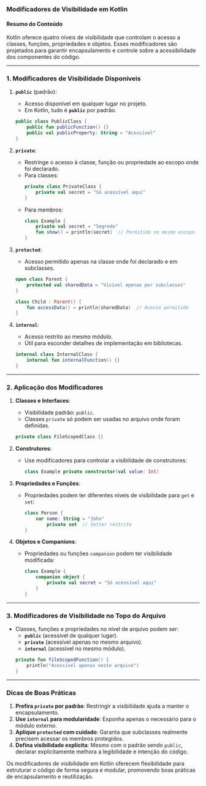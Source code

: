 ### **Modificadores de Visibilidade em Kotlin**

#### **Resumo do Conteúdo**
Kotlin oferece quatro níveis de visibilidade que controlam o acesso a classes, funções, propriedades e objetos. Esses modificadores são projetados para garantir encapsulamento e controle sobre a acessibilidade dos componentes do código.

---

### **1. Modificadores de Visibilidade Disponíveis**

1. **`public`** (padrão):
   - Acesso disponível em qualquer lugar no projeto.
   - Em Kotlin, tudo é **`public`** por padrão.
   ```kotlin
   public class PublicClass {
       public fun publicFunction() {}
       public val publicProperty: String = "Acessível"
   }
   ```

2. **`private`**:
   - Restringe o acesso à classe, função ou propriedade ao escopo onde foi declarado.
   - Para classes:
     ```kotlin
     private class PrivateClass {
         private val secret = "Só acessível aqui"
     }
     ```
   - Para membros:
     ```kotlin
     class Example {
         private val secret = "Segredo"
         fun show() = println(secret)  // Permitido no mesmo escopo
     }
     ```

3. **`protected`**:
   - Acesso permitido apenas na classe onde foi declarado e em subclasses.
   ```kotlin
   open class Parent {
       protected val sharedData = "Visível apenas por subclasses"
   }

   class Child : Parent() {
       fun accessData() = println(sharedData)  // Acesso permitido
   }
   ```

4. **`internal`**:
   - Acesso restrito ao mesmo módulo.
   - Útil para esconder detalhes de implementação em bibliotecas.
   ```kotlin
   internal class InternalClass {
       internal fun internalFunction() {}
   }
   ```

---

### **2. Aplicação dos Modificadores**

1. **Classes e Interfaces**:
   - Visibilidade padrão: `public`.
   - Classes `private` só podem ser usadas no arquivo onde foram definidas.
   ```kotlin
   private class FileScopedClass {}
   ```

2. **Construtores**:
   - Use modificadores para controlar a visibilidade de construtores:
     ```kotlin
     class Example private constructor(val value: Int)
     ```

3. **Propriedades e Funções**:
   - Propriedades podem ter diferentes níveis de visibilidade para `get` e `set`:
     ```kotlin
     class Person {
         var name: String = "John"
             private set  // Setter restrito
     }
     ```

4. **Objetos e Companions**:
   - Propriedades ou funções `companion` podem ter visibilidade modificada:
     ```kotlin
     class Example {
         companion object {
             private val secret = "Só acessível aqui"
         }
     }
     ```

---

### **3. Modificadores de Visibilidade no Topo do Arquivo**
- Classes, funções e propriedades no nível de arquivo podem ser:
   - **`public`** (acessível de qualquer lugar).
   - **`private`** (acessível apenas no mesmo arquivo).
   - **`internal`** (acessível no mesmo módulo).
   ```kotlin
   private fun fileScopedFunction() {
       println("Acessível apenas neste arquivo")
   }
   ```

---

### **Dicas de Boas Práticas**
1. **Prefira `private` por padrão**: Restringir a visibilidade ajuda a manter o encapsulamento.
2. **Use `internal` para modularidade**: Exponha apenas o necessário para o módulo externo.
3. **Aplique `protected` com cuidado**: Garanta que subclasses realmente precisem acessar os membros protegidos.
4. **Defina visibilidade explícita**: Mesmo com o padrão sendo `public`, declarar explicitamente melhora a legibilidade e intenção do código.

Os modificadores de visibilidade em Kotlin oferecem flexibilidade para estruturar o código de forma segura e modular, promovendo boas práticas de encapsulamento e reutilização.